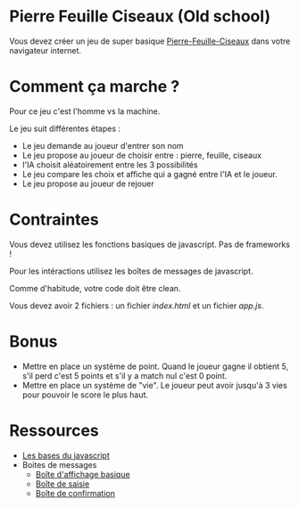 # Pierre Feuille Ciseaux (Old school)

Vous devez créer un jeu de super basique [Pierre-Feuille-Ciseaux](https://fr.wikipedia.org/wiki/Pierre-feuille-ciseaux#D.C3.A9roulement_du_jeu) dans votre navigateur internet.

# Comment ça marche ?

Pour ce jeu c'est l'homme vs la machine.

Le jeu suit différentes étapes :

- Le jeu demande au joueur d'entrer son nom
- Le jeu propose au joueur de choisir entre : pierre, feuille, ciseaux
- l'IA choisit aléatoirement entre les 3 possibilités
- Le jeu compare les choix et affiche qui a gagné entre l'IA et le joueur.
- Le jeu propose au joueur de rejouer

# Contraintes 

Vous devez utilisez les fonctions basiques de javascript. Pas de frameworks !

Pour les intéractions utilisez les boîtes de messages de javascript.

Comme d'habitude, votre code doit être clean. 

Vous devez avoir 2 fichiers : un fichier *index.html* et un fichier *app.js*.

# Bonus

- Mettre en place un système de point. Quand le joueur gagne il obtient 5, s'il perd c'est 5 points et s'il y a match nul c'est 0 point.
- Mettre en place un système de "vie". Le joueur peut avoir jusqu'à 3 vies pour pouvoir le score le plus haut.

# Ressources 

- [Les bases du javascript](https://openclassrooms.com/courses/apprenez-a-coder-avec-javascript)
- Boites de messages 
    - [Boîte d'affichage basique](https://www.w3schools.com/jsref/met_win_alert.asp)
    - [Boîte de saisie](https://www.w3schools.com/jsref/met_win_prompt.asp)
    - [Boîte de confirmation](https://www.w3schools.com/jsref/met_win_confirm.asp)
    